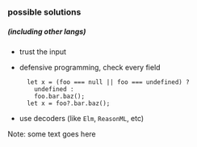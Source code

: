 ### possible solutions

##### (including other langs)

- trust the input
- defensive programming, check every field

  ```
    let x = (foo === null || foo === undefined) ?
      undefined :
      foo.bar.baz();
    let x = foo?.bar.baz();
  ```

- use decoders (like `Elm`, `ReasonML`, etc)

Note:
some text goes here

